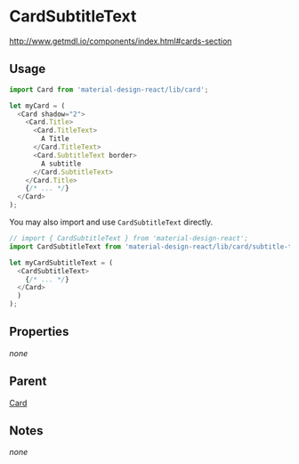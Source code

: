 # CardSubtitleText

http://www.getmdl.io/components/index.html#cards-section


## Usage

```javascript
import Card from 'material-design-react/lib/card';

let myCard = (
  <Card shadow="2">
    <Card.Title>
      <Card.TitleText>
        A Title
      </Card.TitleText>
      <Card.SubtitleText border>
        A subtitle
      </Card.SubtitleText>
    </Card.Title>
    {/* ... */}
  </Card>
);
```

You may also import and use `CardSubtitleText` directly.

```javascript
// import { CardSubtitleText } from 'material-design-react';
import CardSubtitleText from 'material-design-react/lib/card/subtitle-text';

let myCardSubtitleText = (
  <CardSubtitleText>
    {/* ... */}
  </Card>
  )
);
```


## Properties

*none*


## Parent

[Card](../README.md)


## Notes
*none*
